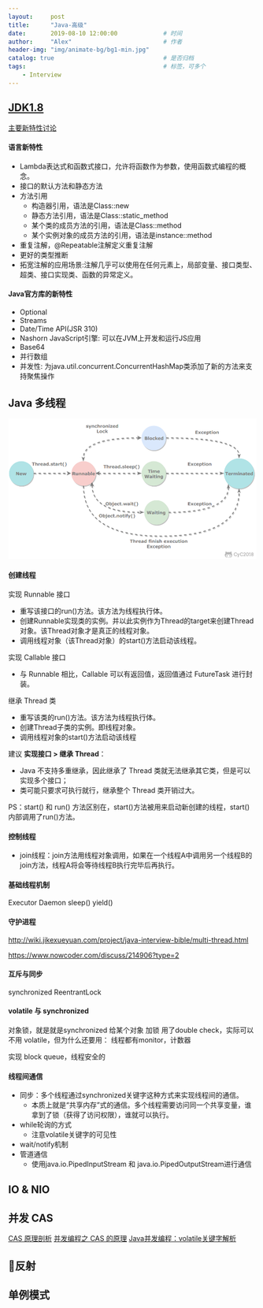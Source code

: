 ```yaml
---
layout:     post         
title:      "Java-高级"
date:       2019-08-10 12:00:00             # 时间
author:     "Alex"                          # 作者
header-img: "img/animate-bg/bg1-min.jpg"
catalog: true                               # 是否归档
tags:                                       # 标签，可多个
    - Interview
---
```


## [JDK1.8](https://www.jianshu.com/p/5b800057f2d8)

[主要新特性讨论](https://www.runoob.com/java/java8-new-features.html)

#### 语言新特性

* Lambda表达式和函数式接口，允许将函数作为参数，使用函数式编程的概念。
* 接口的默认方法和静态方法
* 方法引用
  * 构造器引用，语法是Class::new
  * 静态方法引用，语法是Class::static_method
  * 某个类的成员方法的引用，语法是Class::method
  * 某个实例对象的成员方法的引用，语法是instance::method
* 重复注解，@Repeatable注解定义重复注解
* 更好的类型推断
* 拓宽注解的应用场景:注解几乎可以使用在任何元素上，局部变量、接口类型、超类、接口实现类、函数的异常定义。

#### Java官方库的新特性

* Optional
* Streams
* Date/Time API(JSR 310)
* Nashorn JavaScript引擎: 可以在JVM上开发和运行JS应用
* Base64
* 并行数组
* 并发性: 为java.util.concurrent.ConcurrentHashMap类添加了新的方法来支持聚焦操作

## Java 多线程

![thread](/img/in-post/post-interview/Java-thread-state.png)

#### 创建线程

实现 Runnable 接口

* 重写该接口的run()方法。该方法为线程执行体。
* 创建Runnable实现类的实例。并以此实例作为Thread的target来创建Thread对象。该Thread对象才是真正的线程对象。
* 调用线程对象（该Thread对象）的start()方法启动该线程。

实现 Callable 接口

* 与 Runnable 相比，Callable 可以有返回值，返回值通过 FutureTask 进行封装。

继承 Thread 类

* 重写该类的run()方法。该方法为线程执行体。
* 创建Thread子类的实例。即线程对象。
* 调用线程对象的start()方法启动该线程

建议 **实现接口 > 继承 Thread**：

* Java 不支持多重继承，因此继承了 Thread 类就无法继承其它类，但是可以实现多个接口；
* 类可能只要求可执行就行，继承整个 Thread 类开销过大。

PS：start() 和 run() 方法区别在，start()方法被用来启动新创建的线程，start()内部调用了run()方法。

#### 控制线程

* join线程：join方法用线程对象调用，如果在一个线程A中调用另一个线程B的join方法，线程A将会等待线程B执行完毕后再执行。
  
#### 基础线程机制

Executor
Daemon
sleep()
yield()

#### 守护进程

http://wiki.jikexueyuan.com/project/java-interview-bible/multi-thread.html

https://www.nowcoder.com/discuss/214906?type=2

#### 互斥与同步

synchronized
ReentrantLock

#### volatile 与 synchronized

对象锁，就是就是synchronized 给某个对象 加锁
用了double check，实际可以不用 volatile，但为什么还要用：
线程都有monitor，计数器

实现 block queue，线程安全的


#### 线程间通信

* 同步：多个线程通过synchronized关键字这种方式来实现线程间的通信。
  * 本质上就是“共享内存”式的通信。多个线程需要访问同一个共享变量，谁拿到了锁（获得了访问权限），谁就可以执行。
* while轮询的方式
  * 注意volatile关键字的可见性
* wait/notify机制
* 管道通信
  * 使用java.io.PipedInputStream 和 java.io.PipedOutputStream进行通信

## IO & NIO

## 并发 CAS

[CAS 原理剖析](https://juejin.im/post/5a73cbbff265da4e807783f5)
[并发编程之 CAS 的原理](https://juejin.im/post/5ae753d8f265da0ba56753ca)
[Java并发编程：volatile关键字解析](https://www.cnblogs.com/dolphin0520/p/3920373.html)


## 反射


## 单例模式

